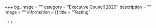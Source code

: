 +++
bg_image = ""
category = "Executive Council 2020"
description = ""
image = ""
information = []
title = "Testing"

+++
